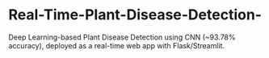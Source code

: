 # Real-Time-Plant-Disease-Detection-
Deep Learning-based Plant Disease Detection using CNN (~93.78% accuracy), deployed as a real-time web app with Flask/Streamlit.
